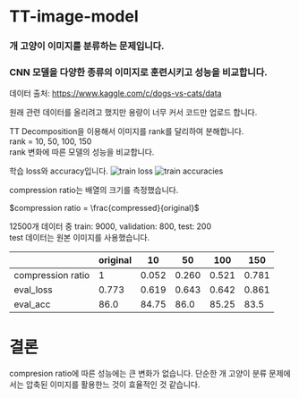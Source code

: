 # TT-image-model
### 개 고양이 이미지를 분류하는 문제입니다.  
### CNN 모델을 다양한 종류의 이미지로 훈련시키고 성능을 비교합니다.

데이터 출처: <https://www.kaggle.com/c/dogs-vs-cats/data>  

원래 관련 데이터를 올리려고 했지만 용량이 너무 커서 코드만 업로드 합니다.

TT Decomposition을 이용해서 이미지를 rank를 달리하여 분해합니다.  
rank = 10, 50, 100, 150  
rank 변화에 따른 모델의 성능을 비교합니다.  

학습 loss와 accuracy입니다.
![train loss](https://github.com/dontempty/TT-image-model/assets/155451345/95a9c8ed-6d85-4de0-a62c-440bf53f62e7)
![train accuracies](https://github.com/dontempty/TT-image-model/assets/155451345/88b01db4-9d35-43b3-a007-4c8c91e2fa29)  

compression ratio는 배열의 크기를 측정했습니다.  

$compression ratio = \frac{compressed}{original}$

12500개 데이터 중 train: 9000, validation: 800, test: 200  
test 데이터는 원본 이미지를 사용했습니다.

|   |original |10|50|100|150|
|---|---------|---|---|---|---|
|compression ratio|1|0.052|0.260|0.521|0.781|
|eval_loss|0.773|0.619|0.643|0.642|0.861|
|eval_acc|86.0|84.75|86.0|85.25|83.5|

# 결론
compresion ratio에 따른 성능에는 큰 변화가 없습니다. 
단순한 개 고양이 분류 문제에서는 압축된 이미지를 활용한느 것이 효율적인 것 같습니다.

